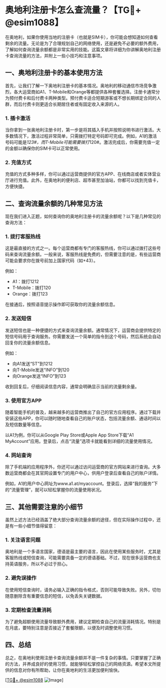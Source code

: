 # 奥地利注册卡怎么查流量？【TG💪+ @esim1088】

在奥地利，如果你使用当地的注册卡（也就是SIM卡），你可能会想知道如何查看剩余的流量。无论是为了合理规划自己的网络使用，还是避免不必要的额外费用，了解如何查询流量余额都是非常实用的技能。这篇文章将详细为你讲解奥地利注册卡查询流量的方法，并附上一些小技巧和注意事项。

## 一、奥地利注册卡的基本使用方法

首先，让我们了解一下奥地利注册卡的基本情况。奥地利的移动通信市场竞争激烈，各大运营商如A1、T-Mobile和Orange等都提供各种套餐选择。注册卡通常分为预付费卡和后付费卡两种类型。预付费卡适合短期游客或不想长期绑定合同的人群，而后付费卡则更适合长期居住者或有固定收入来源的人。

### 1. 插卡激活
当你拿到一张奥地利注册卡时，第一步是将其插入手机并按照说明书进行激活。大多数情况下，激活过程非常简单，只需拨打特定号码即可完成。例如，A1的激活号码可能是*123#，而T-Mobile可能需要拨打*120#。激活完成后，你需要充值一定的金额以确保你的SIM卡可以正常使用。

### 2. 充值方式
充值的方式多种多样，你可以通过运营商提供的官方APP、在线商店或者实体营业厅进行充值。此外，在奥地利的便利店、超市甚至加油站，你都可以找到充值卡，方便快捷。

## 二、查询流量余额的几种常见方法

现在我们进入正题，如何查询你的奥地利注册卡的流量余额呢？以下是几种常见的查询方法：

### 1. 拨打客服热线
这是最直接的方式之一。每个运营商都有专门的客服热线，你可以通过拨打这些号码来查询流量余额。一般来说，客服热线是免费的，但需要注意的是，有些运营商可能会要求你在拨号前加上国家代码（如+43）。

例如：
- A1：拨打1212
- T-Mobile：拨打120
- Orange：拨打123

在接通后，按照语音提示操作即可获取你的流量余额信息。

### 2. 发送短信
发送短信也是一种便捷的方式来查询流量余额。通常情况下，运营商会提供特定的短信号码用于查询服务。你需要发送一个简单的指令到这个号码，然后系统会自动回复你的流量余额信息。

例如：
- 向A1发送“ST”到1212
- 向T-Mobile发送“INFO”到120
- 向Orange发送“INFO”到123

收到回复后，仔细阅读信息内容，通常会明确显示当前的流量剩余量。

### 3. 使用官方APP
随着智能手机的普及，越来越多的运营商推出了自己的官方应用程序。通过下载并安装这些APP，你可以随时随地查看自己的账户状态，包括流量余额、通话时间以及短信数量等信息。

以A1为例，你可以从Google Play Store或Apple App Store下载“A1 MyAccount”应用。登录后，点击“流量”选项卡就能看到详细的流量使用情况。

### 4. 网站查询
除了手机端的应用程序外，你还可以通过访问运营商的官方网站来进行查询。大多数运营商都会在其官网设置专门的用户中心，供用户登录后查看自己的账户详情。

例如，A1的用户中心网址为www.a1.at/myaccount。登录后，选择“我的服务”下的“流量管理”，就可以轻松掌握你的流量使用状况。

## 三、其他需要注意的小细节

虽然上述方法已经涵盖了绝大部分查询流量余额的途径，但在实际操作过程中，还是有一些小细节值得留意：

### 1. 关注语言问题
奥地利是一个多语言国家，德语是最主要的语言，因此在使用某些服务时，尤其是客服热线或短信查询，可能需要具备一定的德语基础。不过，现在很多运营商也支持英语服务，所以不必过于担心。

### 2. 避免误操作
在使用短信查询时，请务必输入正确的指令格式，否则可能导致失败。另外，切勿随意删除含有重要信息的短信，以免丢失关键数据。

### 3. 定期检查流量消耗
为了避免超额使用流量导致额外费用，建议定期检查自己的流量消耗情况。特别是在月底，要特别注意是否接近了套餐限额，以便及时调整使用习惯。

## 四、总结

总之，在奥地利使用注册卡查询流量余额并不是一件复杂的事情。只要掌握了正确的方法，并养成良好的使用习惯，就能够轻松掌控自己的网络资源。希望本文所提供的信息对你有所帮助，让你在奥地利的生活更加便利愉快。

[[TG💪+ @esim1088](https://t.me/s/esim1088) ![Image](https://i.postimg.cc/4NQfJmqS/Snipaste-2025-05-13-00-14-12.png)]